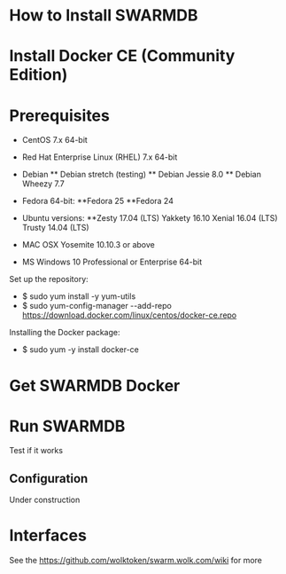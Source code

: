 
# How to Install SWARMDB

# Install Docker CE (Community Edition)

# Prerequisites
* CentOS 7.x 64-bit
* Red Hat Enterprise Linux (RHEL) 7.x 64-bit

* Debian
** Debian stretch (testing)
** Debian Jessie 8.0
** Debian Wheezy 7.7

* Fedora 64-bit:
**Fedora 25
**Fedora 24

* Ubuntu versions:
**Zesty 17.04 (LTS)
Yakkety 16.10
Xenial 16.04 (LTS)
Trusty 14.04 (LTS)

* MAC OSX Yosemite 10.10.3 or above
* MS Windows 10 Professional or Enterprise 64-bit

Set up the repository:
* $ sudo yum install -y yum-utils
* $ sudo yum-config-manager --add-repo https://download.docker.com/linux/centos/docker-ce.repo

Installing the Docker package:
* $ sudo yum -y install docker-ce

# Get SWARMDB Docker

# Run SWARMDB

Test if it works

## Configuration 

Under construction

#  Interfaces

See the https://github.com/wolktoken/swarm.wolk.com/wiki for more
